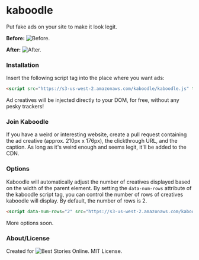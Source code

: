 # kaboodle
Put fake ads on your site to make it look legit.

__Before:__
![Before.](https://github.com/ptsteadman/kaboodle/blob/master/before.png?raw=true)

__After:__
![After.](https://github.com/ptsteadman/kaboodle/blob/master/after.png?raw=true)

### Installation
Insert the following script tag into the place where you want ads:

```html
<script src="https://s3-us-west-2.amazonaws.com/kaboodle/kaboodle.js" type="text/javascript"></script>
```

Ad creatives will be injected directly to your DOM, for free, without any pesky trackers!

### Join Kaboodle
If you have a weird or interesting website, create a pull request containing
the ad creative (approx. 210px x 176px), the clickthrough URL, and the 
caption.  As long as it's weird enough and seems legit, it'll be added 
to the CDN.

### Options
Kaboodle will automatically adjust the number of creatives displayed based on the width
of the parent element.  By setting the `data-num-rows` attribute of the kaboodle script tag,
you can control the number of rows of creatives kaboodle will display.  By default, the number 
of rows is 2.

```html
<script data-num-rows="2" src="https://s3-us-west-2.amazonaws.com/kaboodle/kaboodle.js" type="text/javascript"></script>
```

More options soon.

### About/License
Created for ![Best Stories Online](http://beststoriesonline.com).  MIT License.

